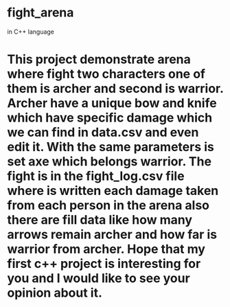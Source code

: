 # fight_arena
in C++ language


This project demonstrate arena where fight two characters one of them is archer and second is warrior. Archer have a unique bow and knife which have specific damage which we can find in data.csv and even edit it. With the same parameters is set axe which belongs warrior. The fight is in the fight_log.csv file where is written each damage taken from each person in the arena also there are fill data like how many arrows remain archer and how far is warrior from archer. Hope that my first c++ project is interesting for you and I would like to see your opinion about it.
=======
